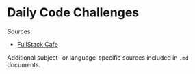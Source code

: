 # Daily Code Challenges

Sources:

- [FullStack Cafe](https://www.fullstack.cafe/)

Additional subject- or language-specific sources included in `.md` documents.
